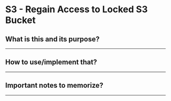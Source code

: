 # S3 - Regain Access to Locked S3 Bucket

## What is this and its purpose?

---

## How to use/implement that?

---

## Important notes to memorize?

---
